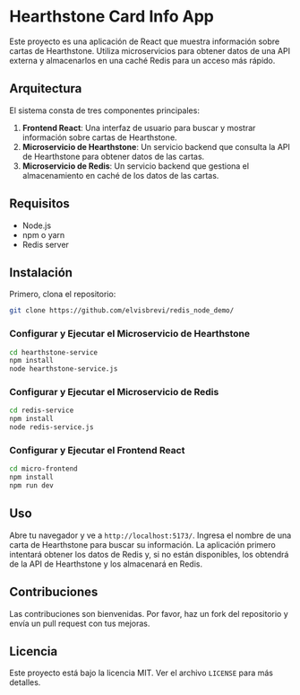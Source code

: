 
# Hearthstone Card Info App

Este proyecto es una aplicación de React que muestra información sobre cartas de Hearthstone. Utiliza microservicios para obtener datos de una API externa y almacenarlos en una caché Redis para un acceso más rápido.

## Arquitectura

El sistema consta de tres componentes principales:

1. **Frontend React**: Una interfaz de usuario para buscar y mostrar información sobre cartas de Hearthstone.
2. **Microservicio de Hearthstone**: Un servicio backend que consulta la API de Hearthstone para obtener datos de las cartas.
3. **Microservicio de Redis**: Un servicio backend que gestiona el almacenamiento en caché de los datos de las cartas.

## Requisitos

- Node.js
- npm o yarn
- Redis server

## Instalación

Primero, clona el repositorio:

```bash
git clone https://github.com/elvisbrevi/redis_node_demo/
```

### Configurar y Ejecutar el Microservicio de Hearthstone

```bash
cd hearthstone-service
npm install
node hearthstone-service.js
```

### Configurar y Ejecutar el Microservicio de Redis

```bash
cd redis-service
npm install
node redis-service.js
```

### Configurar y Ejecutar el Frontend React

```bash
cd micro-frontend
npm install
npm run dev
```

## Uso

Abre tu navegador y ve a `http://localhost:5173/`. Ingresa el nombre de una carta de Hearthstone para buscar su información. La aplicación primero intentará obtener los datos de Redis y, si no están disponibles, los obtendrá de la API de Hearthstone y los almacenará en Redis.

## Contribuciones

Las contribuciones son bienvenidas. Por favor, haz un fork del repositorio y envía un pull request con tus mejoras.

## Licencia

Este proyecto está bajo la licencia MIT. Ver el archivo `LICENSE` para más detalles.
